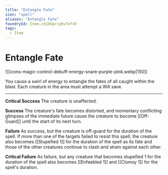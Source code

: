 ```yaml
---
title: "Entangle Fate"
icon: "spell"
aliases: "Entangle Fate"
foundryId: Item.cd1OUqrcyKvTef4V
tags:
  - Item
---
```


# Entangle Fate
![[icons-magic-control-debuff-energy-snare-purple-pink.webp|150]]

You cause a swirl of energy to entangle the fates of all caught within the blast. Each creature in the area must attempt a Will save.

* * *

**Critical Success** The creature is unaffected.

**Success** The creature's fate becomes distorted, and momentary conflicting glimpses of the immediate future cause the creature to become [[Off-Guard]] until the start of its next turn.

**Failure** As success, but the creature is off-guard for the duration of the spell. If more than one of the targets failed to resist this spell, the creature also becomes [[Stupefied 1]] for the duration of the spell as its fate and those of the other creatures continue to clash and strain against each other.

**Critical Failure** As failure, but any creature that becomes stupefied 1 for the duration of the spell also becomes [[Enfeebled 1]] and [[Clumsy 1]] for the spell's duration.

